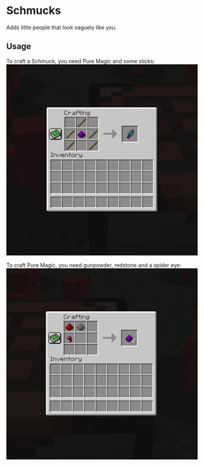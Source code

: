 # Schmucks

Adds little people that look vaguely like you.

## Usage

To craft a Schmuck, you need Pure Magic and some sticks:
![Schmuck Crafting Recipe](.github/img/schmuck.png)

To craft Pure Magic, you need gunpowder, redstone and a spider eye:
![Schmuck Crafting Recipe](.github/img/pure_magic.png)

